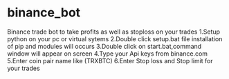 # binance_bot
Binance trade bot to take profits as well as stoploss on your trades
1.Setup python on your pc or virtual sytems
2.Double click setup.bat file installation of pip and modules will occurs
3.Double click on start.bat,command window will appear on screen
4.Type your Api keys from binance.com
5.Enter coin pair name like (TRXBTC)
6.Enter Stop loss and Stop limit for your trades
